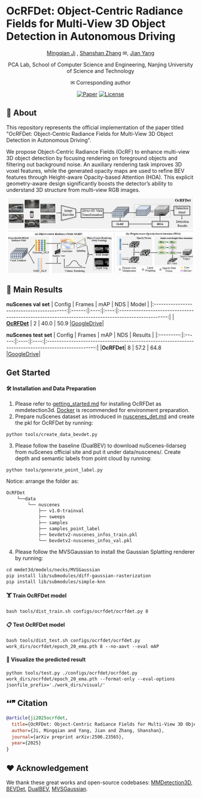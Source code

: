 # OcRFDet: Object-Centric Radiance Fields for Multi-View 3D Object Detection in Autonomous Driving

<div align="center">

[Mingqian Ji](https://github.com/Mingqj) </sup>,
[Shanshan Zhang](https://shanshanzhang.github.io/) ✉</sup>,
[Jian Yang](https://scholar.google.com/citations?user=6CIDtZQAAAAJ&hl=zh-CN) </sup>

PCA Lab, School of Computer Science and Engineering, Nanjing University of Science and Technology

✉ Corresponding author

[![Paper](https://img.shields.io/badge/arXiv-PDF-b31b1b)](https://arxiv.org/abs/2506.23565)
[![License](https://img.shields.io/badge/License-Apache--2.0-929292)](https://www.apache.org/licenses/LICENSE-2.0)

</div>

## 📖 About

This repository represents the official implementation of the paper titled "OcRFDet: Object-Centric Radiance Fields for Multi-View 3D Object Detection in Autonomous Driving".

We propose Object-Centric Radiance Fields (OcRF) to enhance multi-view 3D object detection by focusing rendering on foreground objects and filtering out background noise. An auxiliary rendering task improves 3D voxel features, while the generated opacity maps are used to refine BEV features through Height-aware Opacity-based Attention (HOA). This explicit geometry-aware design significantly boosts the detector’s ability to understand 3D structure from multi-view RGB images.

![](./resources/pipeline.png)

## 💾 Main Results

**nuScenes val set**
| Config                                    | Frames | mAP  | NDS |                                                Model                                                |
|:-----------------------------------------:|:------:|:----:|:----:|:--------------------------------------------------------------------------------------------------:|
| [**OcRFDet**](configs/ocrfdet/ocrfdet.py) |    2   | 40.0 | 50.9 |[GoogleDrive](https://drive.google.com/file/d/1xvFha8d3OucWoxgL3w3Z1MNmh_HhiyWs/view?usp=drive_link)|

**nuScenes test set**
| Config    | Frames | mAP  |  NDS |                                             Results                                                  |
|:---------:|:------:|:----:|:----:|:--------------------------------------------------------------------------------------------------:|
|**OcRFDet**|    8   | 57.2 | 64.8 |[GoogleDrive](https://drive.google.com/file/d/1iJWmquYLXv5mRAaWbP6ThBgjrPVvzv5Q/view?usp=drive_link)|

## Get Started

#### 🛠️ Installation and Data Preparation

1. Please refer to [getting_started.md](docs/en/getting_started.md) for installing OcRFDet as mmdetection3d. [Docker](docker/Dockerfile) is recommended for environment preparation.
2. Prepare nuScenes dataset as introduced in [nuscenes_det.md](docs/en/datasets/nuscenes_det.md) and create the pkl for OcRFDet by running:

```shell
python tools/create_data_bevdet.py
```
3. Please follow the baseline (DualBEV) to download nuScenes-lidarseg from nuScenes official site and put it under data/nuscenes/. Create depth and semantic labels from point cloud by running:

```shell
python tools/generate_point_label.py
```

Notice: arrange the folder as:
```shell script
OcRFDet
    └──data
        └── nuscenes
            ├── v1.0-trainval
            ├── sweeps 
            ├── samples
            ├── samples_point_label
            ├── bevdetv2-nuscenes_infos_train.pkl
            └── bevdetv2-nuscenes_infos_val.pkl
```

4. Please follow the MVSGaussian to install the Gaussian Splatting renderer by running:

```shell
cd mmdet3d/models/necks/MVSGaussian
pip install lib/submodules/diff-gaussian-rasterization
pip install lib/submodules/simple-knn
```

#### 🏋️ Train OcRFDet model
```shell
bash tools/dist_train.sh configs/ocrfdet/ocrfdet.py 8
```

#### 📋 Test OcRFDet model
```shell
bash tools/dist_test.sh configs/ocrfdet/ocrfdet.py  work_dirs/ocrfdet/epoch_20_ema.pth 8 --no-aavt --eval mAP
```

#### 👀 Visualize the predicted result
```shell
python tools/test.py ./configs/ocrfdet/ocrfdet.py work_dirs/ocrfdet/epoch_20_ema.pth --format-only --eval-options jsonfile_prefix='./work_dirs/visual/'
```

## ❛❛❞ Citation
```bibtex
@article{ji2025ocrfdet,
  title={OcRFDet: Object-Centric Radiance Fields for Multi-View 3D Object Detection in Autonomous Driving},
  author={Ji, Mingqian and Yang, Jian and Zhang, Shanshan},
  journal={arXiv preprint arXiv:2506.23565},
  year={2025}
}
```

## ❤️ Acknowledgement

We thank these great works and open-source codebases: [MMDetection3D](https://github.com/open-mmlab/mmdetection3d), [BEVDet](https://github.com/HuangJunJie2017/BEVDet), [DualBEV](https://github.com/PeidongLi/DualBEV), [MVSGaussian](https://github.com/TQTQliu/MVSGaussian).
